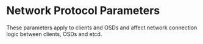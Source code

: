 # Network Protocol Parameters

These parameters apply to clients and OSDs and affect network connection logic
between clients, OSDs and etcd.
